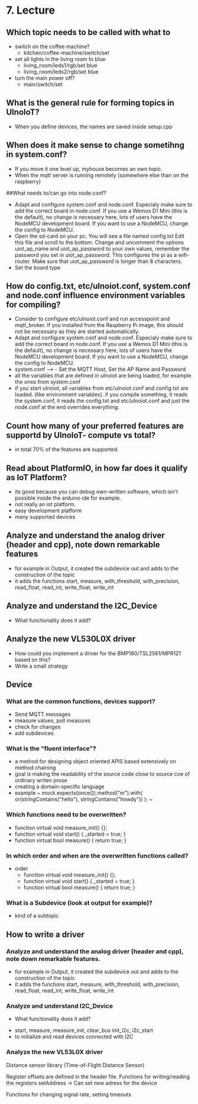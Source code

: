 # 7. Lecture
## Which topic needs to be called with what to
- switch on the coffee machine?
    - kitchen/coffee-machine/switch/set
- set all lights in the living room to blue
    - living_room/leds1/rgb/set blue
    - living_room/leds2/rgb/set blue
- turn the main power off?
    - main/switch/set

## What is the general rule for forming topics in UlnoIoT?
- When you define devices, the names are saved inside setup.cpp

## When does it make sense to change sometihng in system.conf?
- If you move it one level up, myhouse becomes an own topic.
- When the mqtt server is running remotely (somewhere else than on the raspberry)

##What needs to/can go into node.conf?
- Adapt and configure system.conf and node.conf. Especialy make sure to add the correct board in node.conf. If you use a Wemos D1 Mini (this is the default), no change is necessary here, lots of users have the NodeMCU development board. If you want to use a NodeMCU, change the config to NodeMCU.
- Open the sd-card on your pc. You will see a file named config.txt Edit this file and scroll to the bottom. Change and uncomment the options uiot_ap_name and uiot_ap_password to your own values, remember the password you set in uiot_ap_password. This configures the pi as a wifi-router. Make sure that uiot_ap_password is longer than 8 characters.
- Set the board type

## How do config.txt, etc/ulnoiot.conf, system.conf and node.conf influence environment variables for compiling?
- Consider to configure etc/ulnoiot.conf and run accesspoint and mqtt_broker. If you installed from the Raspberry Pi image, this should not be necessary as they are started automatically.
- Adapt and configure system.conf and node.conf. Especialy make sure to add the correct board in node.conf. If you use a Wemos D1 Mini (this is the default), no change is necessary here, lots of users have the NodeMCU development board. If you want to use a NodeMCU, change the config to NodeMCU.
- system.conf --> - Set the MQTT Host, Set the AP Name and Password
- all the variables that are defined in ulnoiot are being loaded, for example the ones from system.conf
- if you start ulnoiot, all variables from etc/ulnoiot.conf and config.txt are loaded. (like environment variables). if you compile something, it reads the system.conf, it reads the config.txt and etc/ulnoiot.conf and just the node.conf at the end overrides everything.

## Count how many of your preferred features are supportd by UlnoIoT- compute vs total?
- in total 70% of the features are supported.

## Read about PlatformIO, in how far does it qualify as IoT Platform?
- its good because you can debug own-written software, which isn't possible inside the arduino ide for example.
- not really an iot platform.
- easy development platform
- many supported devices

## Analyze and understand the analog driver (header and cpp), note down remarkable features
- for example in Output, it created the subdevice out and adds to the construction of the topic
- it adds the functions start, measure, with_threshold, with_precision, read_float, read_int, write_float, write_int

## Analyze and understand the I2C_Device
- What functionality does it add?

## Analyze the new VL530L0X driver
- How could you implement a driver for the BMP180/TSL2561/MPR121 based on this?
- Write a small strategy

## Device
### What are the common functions, devices support?
* Send MQTT messages
* measure values, poll measures
* check for changes
* add subdevices

### What is the “fluent interface”?
* a method for designing object oriented APIS based extensively on method chaining
* goal is making the readability of the source code close to source coe of ordinary writen prose
* creating a domain-specific language
* example
~
mock.expects(once()).method("m").with( or(stringContains("hello"),
                                          stringContains("howdy")) );
~
### Which functions need to be overwritten?
* function virtual void measure_init() {};
* function virtual void start() { _started = true; } 
* function virtual bool measure() { return true; }

### In which order and when are the overwritten functions called?
* order
  * function virtual void measure_init() {};
  * function virtual void start() { _started = true; } 
  * function virtual bool measure() { return true; }

### What is a Subdevice (look at output for example)?
* kind of a subtopic


## How to write a driver

### Analyze and understand the analog driver (header and cpp), note down remarkable features.
* for example in Output, it created the subdevice out and adds to the construction of the topic
* it adds the functions start, measure, with\_threshold, with\_precision, read\_float, read\_int, write\_float, write\_int

### Analyze and understand I2C_Device
* What functionality does it add?
 - start, measure, measure\_init, clear\_bus init\_i2c, i2c\_start
 - to initialize and read devices connected with I2C

### Analyze the new VL53L0X driver
Distance sensor library (Time-of-Flight Distance Sensor)

Register offsets are defined in the header file.
Functions for writing/reading the registers
setAddress -> Can set new adress for the device

Functions for changing signal rate, setting timeouts